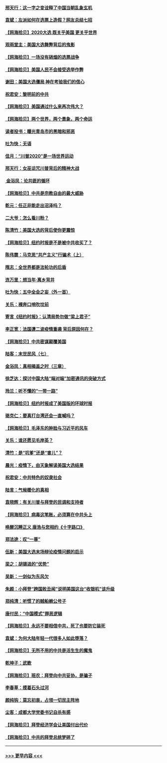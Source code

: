 #### [邢天行：这一字之变诠释了中国当朝乱象玄机](../pages/nsc993/n12533446.md?t=11081602) 
#### [袁斌：左派如何在选票上造假？网友总结七招](../pages/nsc993/n12533180.md?t=11081602) 
#### [【网海拾贝】2020大选 既关乎美国 更关乎世界](../pages/nsc993/n12533161.md?t=11081602) 
#### [观雨堂主：美国大选舞弊背后的鬼影](../pages/nsc993/n12533153.md?t=11081602) 
#### [【网海拾贝】一场没有硝烟的选票战争](../pages/nsc993/n12531883.md?t=11081602) 
#### [【网海拾贝】美国人民不会接受选举作弊](../pages/nsc993/n12528850.md?t=11081602) 
#### [谢田：美国大选僵局 神在考验我们的信心](../pages/nsc993/n12527932.md?t=11081602) 
#### [祝君安：黎明前的中共](../pages/nsc993/n12524071.md?t=11081602) 
#### [【网海拾贝】美国通过什么来再次伟大？](../pages/nsc993/n12523844.md?t=11081602) 
#### [【网海拾贝】两个世界，两个景象，两个命运](../pages/nsc993/n12521419.md?t=11081602) 
#### [读者投书：曝光青岛市的黑暗和邪恶](../pages/nsc993/n12520988.md?t=11081602) 
#### [吐为快：无语](../pages/nsc993/n12518588.md?t=11081602) 
#### [佳月：“川普2020”是一场世界运动](../pages/nsc993/n12518581.md?t=11081602) 
#### [邢天行：女巫诅咒川普背后的精神大战](../pages/nsc993/n12517257.md?t=11081602) 
#### [ 金浴凤：论共匪的循环](../pages/nsc993/n12517133.md?t=11081602) 
#### [【网海拾贝】中共是宗教自由的最大威胁](../pages/nsc993/n12516879.md?t=11081602) 
#### [乾元：任正非能走出沼泽吗？](../pages/nsc993/n12515831.md?t=11081602) 
#### [二大爷：怎么看川粉？](../pages/nsc993/n12515820.md?t=11081602) 
#### [陈清竹：美国大选的背后使你更震惊](../pages/nsc993/n12515589.md?t=11081602) 
#### [【网海拾贝】纽约时报是不是被中共收买了？](../pages/nsc993/n12515122.md?t=11081602) 
#### [陈伟霆：马克思“共产主义”行骗术（上）](../pages/nsc993/n12510217.md?t=11081602) 
#### [隋志：全世界都是法轮功的后盾](../pages/nsc993/n12510636.md?t=11081602) 
#### [连万里：想当年‧离乡背井](../pages/nsc993/n12510623.md?t=11081602) 
#### [吐为快：五中全会之妄（外一首）](../pages/nsc993/n12510470.md?t=11081602) 
#### [关乐：裸奔口哨吹坟前](../pages/nsc993/n12510403.md?t=11081602) 
#### [寄言《纽约时报》：认清局势勿做“梁上君子”](../pages/nsc993/n12510042.md?t=11081602) 
#### [李正宽：法国遭二波疫情重袭 背后原因何在？](../pages/nsc993/n12509971.md?t=11081602) 
#### [【网海拾贝】中共密谋颠覆美国](../pages/nsc993/n12509816.md?t=11081602) 
#### [陆客：末世民风（七）](../pages/nsc993/n12507822.md?t=11081602) 
#### [金浴凤：真相揭盖之时（三章）](../pages/nsc993/n12507804.md?t=11081602) 
#### [徐芝达：探讨中国大陆“端对端”加密通讯的突破方式](../pages/nsc993/n12507682.md?t=11081602) 
#### [玲兰：听不懂的“一带一路”](../pages/nsc993/n12507669.md?t=11081602) 
#### [【网海拾贝】纽约时报成了美国版的环球时报](../pages/nsc993/n12507053.md?t=11081602) 
#### [骆克仁：要真打台湾还会一直喊吗？](../pages/nsc993/n12506843.md?t=11081602) 
#### [【网海拾贝】毛泽东的肿脸与习近平的风车](../pages/nsc993/n12504537.md?t=11081602) 
#### [关乐：谁还愿见毛岸英？](../pages/nsc993/n12503866.md?t=11081602) 
#### [清竹：是“坑爹”还是“害儿”？](../pages/nsc993/n12503034.md?t=11081602) 
#### [晨光：疫情下，由天象解读美国大选结果](../pages/nsc993/n12502536.md?t=11081602) 
#### [祝君安：中共特色的奴隶社会](../pages/nsc993/n12501529.md?t=11081602) 
#### [陆言：气候暖化的真相](../pages/nsc993/n12501183.md?t=11081602) 
#### [袁晓辉：有关川普与拜登的民调和支持者](../pages/nsc993/n12500433.md?t=11081602) 
#### [【网海拾贝】病毒这笔账，必须算在中共头上](../pages/nsc993/n12500320.md?t=11081602) 
#### [唤醒沉睡正义 唐浩与您相约《十字路口》](../pages/nsc993/n12497980.md?t=11081602) 
#### [郑法途：叹“一尊”](../pages/nsc993/n12498837.md?t=11081602) 
#### [伍新：美国大选末场辩论疫情问题的启示](../pages/nsc993/n12498829.md?t=11081602) 
#### [梁之：胡锡进的“优势”](../pages/nsc993/n12498780.md?t=11081602) 
#### [吴新：一剑似为东风欠](../pages/nsc993/n12498772.md?t=11081602) 
#### [朱颜：小拜登“跨国败丑闻”说明美国这台“收银机”该升级](../pages/nsc993/n12498731.md?t=11081602) 
#### [郑纯清：听惯了的贼船艄公号子](../pages/nsc993/n12498721.md?t=11081602) 
#### [唐付民：“中国模式”罪恶逻辑](../pages/nsc993/n12498310.md?t=11081602) 
#### [【网海拾贝】永远不要相信中共，死了也要防它装死](../pages/nsc993/n12498162.md?t=11081602) 
#### [袁斌：为何大陆年轻一代很多人如此堕落？](../pages/nsc993/n12495696.md?t=11081602) 
#### [【网海拾贝】无所不用的中共是活生生的魔鬼](../pages/nsc993/n12495621.md?t=11081602) 
#### [乾坤子：武歌](../pages/nsc993/n12493391.md?t=11081602) 
#### [【网海拾贝】班农：拜登向中共妥协，是骗子](../pages/nsc993/n12492877.md?t=11081602) 
#### [李春草：摸着石头过河](../pages/nsc993/n12491121.md?t=11081602) 
#### [颜纯钩：莫忘初衷，占领一切民主阵地](../pages/nsc993/n12490965.md?t=11081602) 
#### [尘客：成都大学党委书记自杀有感](../pages/nsc993/n12490950.md?t=11081602) 
#### [【网海拾贝】拜登经济学会让美国付出代价](../pages/nsc993/n12489662.md?t=11081602) 
#### [【网海拾贝】中共的拜登总统梦碎了](../pages/nsc993/n12487896.md?t=11081602) 

----
#### [ >>> 更早内容 <<< ](../indexes/nsc993-earlier.md)
